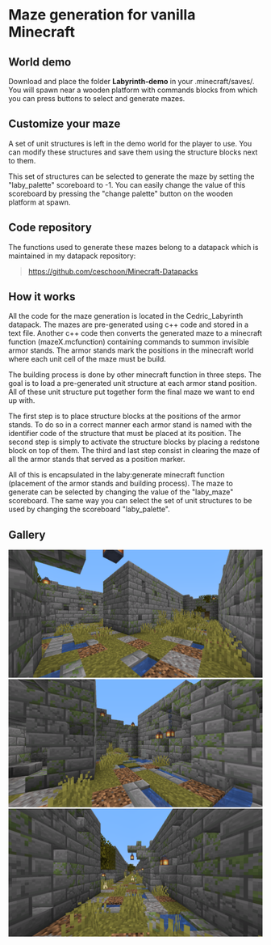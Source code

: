 # Maze generation for vanilla Minecraft

## World demo

Download and place the folder **Labyrinth-demo** in your .minecraft/saves/. You will spawn near a wooden platform with commands blocks from which you can press buttons to select and generate mazes.

## Customize your maze

A set of unit structures is left in the demo world for the player to use. You can modify these structures and save them using the structure blocks next to them.

This set of structures can be selected to generate the maze by setting the 
"laby_palette" scoreboard to -1. You can easily change the value of this scoreboard by pressing the "change palette" button on the wooden platform at spawn.

## Code repository

The functions used to generate these mazes belong to a datapack which is maintained in my datapack repository:

> https://github.com/ceschoon/Minecraft-Datapacks

## How it works

All the code for the maze generation is located in the Cedric\_Labyrinth datapack. The mazes are pre-generated using c++ code and stored in a text file. Another c++ code then converts the generated maze to a minecraft function (mazeX.mcfunction) containing commands to summon invisible armor stands. The armor stands mark the positions in the minecraft world where each unit cell of the maze must be build.

The building process is done by other minecraft function in three steps. The goal is to load a pre-generated unit structure at each armor stand position. All of these unit structure put together form the final maze we want to end up with.

The first step is to place structure blocks at the positions of the armor stands. To do so in a correct manner each armor stand is named with the identifier code of the structure that must be placed at its position. The second step is simply to activate the structure blocks by placing a redstone block on top of them. The third and last step consist in clearing the maze of all the armor stands that served as a position marker.

All of this is encapsulated in the laby:generate minecraft function (placement of the armor stands and building process). The maze to generate can be selected by changing the value of the "laby\_maze" scoreboard. The same way you can select the set of unit structures to be used by changing the scoreboard "laby\_palette".

## Gallery

![alt text](gallery/screenshot1.png?raw=true)
![alt text](gallery/screenshot2.png?raw=true)
![alt text](gallery/screenshot3.png?raw=true)
